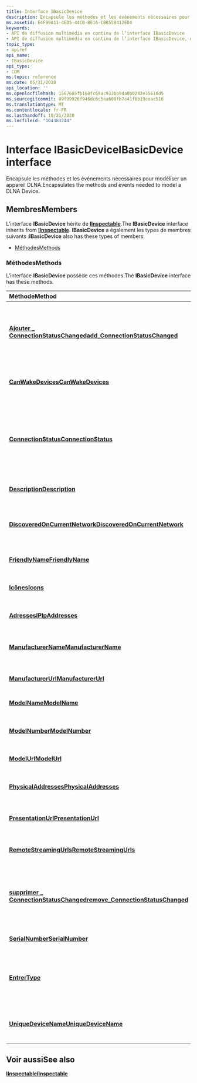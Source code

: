 ```yaml
---
title: Interface IBasicDevice
description: Encapsule les méthodes et les événements nécessaires pour modéliser un appareil DLNA.
ms.assetid: E4F99A11-4ED5-44CB-BE16-CBB558412ED4
keywords:
- API de diffusion multimédia en continu de l’interface IBasicDevice
- API de diffusion multimédia en continu de l’interface IBasicDevice, décrite
topic_type:
- apiref
api_name:
- IBasicDevice
api_type:
- COM
ms.topic: reference
ms.date: 05/31/2018
api_location: ''
ms.openlocfilehash: 1567605fb160fc69ac933bb94a0b0282e35616d5
ms.sourcegitcommit: 89f99926f946dc6c5ea600fb7c41f6b19ceac516
ms.translationtype: MT
ms.contentlocale: fr-FR
ms.lasthandoff: 10/21/2020
ms.locfileid: "104383244"
---
```

# <a name="ibasicdevice-interface"></a><span data-ttu-id="a97c6-105">Interface IBasicDevice</span><span class="sxs-lookup"><span data-stu-id="a97c6-105">IBasicDevice interface</span></span>

<span data-ttu-id="a97c6-106">Encapsule les méthodes et les événements nécessaires pour modéliser un appareil DLNA.</span><span class="sxs-lookup"><span data-stu-id="a97c6-106">Encapsulates the methods and events needed to model a DLNA Device.</span></span>

## <a name="members"></a><span data-ttu-id="a97c6-107">Membres</span><span class="sxs-lookup"><span data-stu-id="a97c6-107">Members</span></span>

<span data-ttu-id="a97c6-108">L’interface **IBasicDevice** hérite de [**IInspectable**](/windows/desktop/api/inspectable/nn-inspectable-iinspectable).</span><span class="sxs-lookup"><span data-stu-id="a97c6-108">The **IBasicDevice** interface inherits from [**IInspectable**](/windows/desktop/api/inspectable/nn-inspectable-iinspectable).</span></span> <span data-ttu-id="a97c6-109">**IBasicDevice** a également les types de membres suivants :</span><span class="sxs-lookup"><span data-stu-id="a97c6-109">**IBasicDevice** also has these types of members:</span></span>

-   [<span data-ttu-id="a97c6-110">Méthodes</span><span class="sxs-lookup"><span data-stu-id="a97c6-110">Methods</span></span>](#methods)

### <a name="methods"></a><span data-ttu-id="a97c6-111">Méthodes</span><span class="sxs-lookup"><span data-stu-id="a97c6-111">Methods</span></span>

<span data-ttu-id="a97c6-112">L’interface **IBasicDevice** possède ces méthodes.</span><span class="sxs-lookup"><span data-stu-id="a97c6-112">The **IBasicDevice** interface has these methods.</span></span>



| <span data-ttu-id="a97c6-113">Méthode</span><span class="sxs-lookup"><span data-stu-id="a97c6-113">Method</span></span>                                                                                 | <span data-ttu-id="a97c6-114">Description</span><span class="sxs-lookup"><span data-stu-id="a97c6-114">Description</span></span>                                                                                                                    |
|:---------------------------------------------------------------------------------------|:-------------------------------------------------------------------------------------------------------------------------------|
| [<span data-ttu-id="a97c6-115">**Ajouter \_ ConnectionStatusChanged**</span><span class="sxs-lookup"><span data-stu-id="a97c6-115">**add\_ConnectionStatusChanged**</span></span>](ibasicdevice-add-connectionstatuschanged.md)       | <span data-ttu-id="a97c6-116">Inscrit un gestionnaire d’événements pour l’événement [**ConnectionStatusChanged**](connectionstatuschanged.md) .</span><span class="sxs-lookup"><span data-stu-id="a97c6-116">Registers an event handler for the [**ConnectionStatusChanged**](connectionstatuschanged.md) event.</span></span><br/>                |
| [<span data-ttu-id="a97c6-117">**CanWakeDevices**</span><span class="sxs-lookup"><span data-stu-id="a97c6-117">**CanWakeDevices**</span></span>](ibasicdevice-canwakedevices.md)                                  | <span data-ttu-id="a97c6-118">Récupère une valeur qui indique si l’appareil peut sortir de veille.</span><span class="sxs-lookup"><span data-stu-id="a97c6-118">Retrieves a value that indicates if the device can wake.</span></span><br/>                                                            |
| <span data-ttu-id="a97c6-119">[**ConnectionStatus**](/previous-versions/windows/desktop/legacy/hh828873(v=vs.85))</span><span class="sxs-lookup"><span data-stu-id="a97c6-119">[**ConnectionStatus**](/previous-versions/windows/desktop/legacy/hh828873(v=vs.85))</span></span>                              | <span data-ttu-id="a97c6-120">Retourne une valeur d’énumération indiquant si l’appareil est actuellement en ligne, hors ligne ou en veille, mais en éveil.</span><span class="sxs-lookup"><span data-stu-id="a97c6-120">Returns an enumeration value indicating whether the device is currently on-line, off-line or sleeping but wakeable.</span></span><br/> |
| [<span data-ttu-id="a97c6-121">**Description**</span><span class="sxs-lookup"><span data-stu-id="a97c6-121">**Description**</span></span>](ibasicdevice-description.md)                                        | <span data-ttu-id="a97c6-122">Récupère une description de l’appareil.</span><span class="sxs-lookup"><span data-stu-id="a97c6-122">Retrieves a description of the device.</span></span><br/>                                                                              |
| [<span data-ttu-id="a97c6-123">**DiscoveredOnCurrentNetwork**</span><span class="sxs-lookup"><span data-stu-id="a97c6-123">**DiscoveredOnCurrentNetwork**</span></span>](ibasicdevice-discoveredoncurrentnetwork.md)          | <span data-ttu-id="a97c6-124">Récupère une valeur qui indique si l’appareil se trouve sur le réseau actuel.</span><span class="sxs-lookup"><span data-stu-id="a97c6-124">Retrieves a value that indicates if the device is on the current network.</span></span><br/>                                           |
| [<span data-ttu-id="a97c6-125">**FriendlyName**</span><span class="sxs-lookup"><span data-stu-id="a97c6-125">**FriendlyName**</span></span>](ibasicdevice-friendlyname.md)                                      | <span data-ttu-id="a97c6-126">Récupère le nom convivial de l’appareil.</span><span class="sxs-lookup"><span data-stu-id="a97c6-126">Retrieves the device s friendly name.</span></span><br/>                                                                               |
| [<span data-ttu-id="a97c6-127">**Icônes**</span><span class="sxs-lookup"><span data-stu-id="a97c6-127">**Icons**</span></span>](ibasicdevice-icons.md)                                                    | <span data-ttu-id="a97c6-128">Retourne un vecteur d’interfaces [**IDeviceIcon**](/previous-versions/windows/desktop/api/windows.media.streaming/nn-windows-media-streaming-ideviceicon) .</span><span class="sxs-lookup"><span data-stu-id="a97c6-128">Returns a vector of [**IDeviceIcon**](/previous-versions/windows/desktop/api/windows.media.streaming/nn-windows-media-streaming-ideviceicon) interfaces.</span></span><br/>                                                  |
| [<span data-ttu-id="a97c6-129">**AdressesIP**</span><span class="sxs-lookup"><span data-stu-id="a97c6-129">**IpAddresses**</span></span>](ibasicdevice-ipaddresses.md)                                        | <span data-ttu-id="a97c6-130">Retourne un vecteur d’adresses IP.</span><span class="sxs-lookup"><span data-stu-id="a97c6-130">Returns a vector of IP addresses.</span></span><br/>                                                                                   |
| [<span data-ttu-id="a97c6-131">**ManufacturerName**</span><span class="sxs-lookup"><span data-stu-id="a97c6-131">**ManufacturerName**</span></span>](ibasicdevice-manufacturername.md)                              | <span data-ttu-id="a97c6-132">Récupère le nom du fabricant de l’appareil.</span><span class="sxs-lookup"><span data-stu-id="a97c6-132">Retrieves the device s manufacturer name.</span></span><br/>                                                                           |
| [<span data-ttu-id="a97c6-133">**ManufacturerUrl**</span><span class="sxs-lookup"><span data-stu-id="a97c6-133">**ManufacturerUrl**</span></span>](ibasicdevice-manufacturerurl.md)                                | <span data-ttu-id="a97c6-134">Récupère l’URL du fabricant de l’appareil.</span><span class="sxs-lookup"><span data-stu-id="a97c6-134">Retrieves the device s manufacturer URL.</span></span><br/>                                                                            |
| [<span data-ttu-id="a97c6-135">**ModelName**</span><span class="sxs-lookup"><span data-stu-id="a97c6-135">**ModelName**</span></span>](ibasicdevice-modelname.md)                                            | <span data-ttu-id="a97c6-136">Récupère le nom du modèle de l’appareil.</span><span class="sxs-lookup"><span data-stu-id="a97c6-136">Retrieves the device s model name.</span></span><br/>                                                                                  |
| [<span data-ttu-id="a97c6-137">**ModelNumber**</span><span class="sxs-lookup"><span data-stu-id="a97c6-137">**ModelNumber**</span></span>](ibasicdevice-modelnumber.md)                                        | <span data-ttu-id="a97c6-138">Récupère le numéro de modèle de l’appareil.</span><span class="sxs-lookup"><span data-stu-id="a97c6-138">Retrieves the device s model number.</span></span><br/>                                                                                |
| [<span data-ttu-id="a97c6-139">**ModelUrl**</span><span class="sxs-lookup"><span data-stu-id="a97c6-139">**ModelUrl**</span></span>](ibasicdevice-modelurl.md)                                              | <span data-ttu-id="a97c6-140">Récupère l’URL du modèle de l’appareil.</span><span class="sxs-lookup"><span data-stu-id="a97c6-140">Retrieves the device s model URL.</span></span><br/>                                                                                   |
| [<span data-ttu-id="a97c6-141">**PhysicalAddresses**</span><span class="sxs-lookup"><span data-stu-id="a97c6-141">**PhysicalAddresses**</span></span>](ibasicdevice-physicaladdresses.md)                            | <span data-ttu-id="a97c6-142">Retourne un vecteur d’adresses physiques.</span><span class="sxs-lookup"><span data-stu-id="a97c6-142">Returns a vector of physical addresses.</span></span><br/>                                                                             |
| [<span data-ttu-id="a97c6-143">**PresentationUrl**</span><span class="sxs-lookup"><span data-stu-id="a97c6-143">**PresentationUrl**</span></span>](ibasicdevice-presentationurl.md)                                | <span data-ttu-id="a97c6-144">Récupère l’URL de présentation de l’appareil.</span><span class="sxs-lookup"><span data-stu-id="a97c6-144">Retrieves the device s presentation URL.</span></span><br/>                                                                            |
| [<span data-ttu-id="a97c6-145">**RemoteStreamingUrls**</span><span class="sxs-lookup"><span data-stu-id="a97c6-145">**RemoteStreamingUrls**</span></span>](ibasicdevice-remotestreamingurls.md)                        | <span data-ttu-id="a97c6-146">Retourne un vecteur d’URL de diffusion en continu à distance.</span><span class="sxs-lookup"><span data-stu-id="a97c6-146">Returns a vector of remote streaming URLs.</span></span><br/>                                                                          |
| [<span data-ttu-id="a97c6-147">**supprimer \_ ConnectionStatusChanged**</span><span class="sxs-lookup"><span data-stu-id="a97c6-147">**remove\_ConnectionStatusChanged**</span></span>](ibasicdevice-remove-connectionstatuschanged.md) | <span data-ttu-id="a97c6-148">Annule l’inscription d’un gestionnaire d’événements pour l’événement [**ConnectionStatusChanged**](connectionstatuschanged.md) .</span><span class="sxs-lookup"><span data-stu-id="a97c6-148">Unregisters an event handler for the [**ConnectionStatusChanged**](connectionstatuschanged.md) event.</span></span><br/>              |
| [<span data-ttu-id="a97c6-149">**SerialNumber**</span><span class="sxs-lookup"><span data-stu-id="a97c6-149">**SerialNumber**</span></span>](ibasicdevice-serialnumber.md)                                      | <span data-ttu-id="a97c6-150">Récupère le numéro de série de l’appareil.</span><span class="sxs-lookup"><span data-stu-id="a97c6-150">Retrieves the device s serial number.</span></span><br/>                                                                               |
| [<span data-ttu-id="a97c6-151">**Entrer**</span><span class="sxs-lookup"><span data-stu-id="a97c6-151">**Type**</span></span>](ibasicdevice-type.md)                                                      | <span data-ttu-id="a97c6-152">Récupère une valeur d’énumération indiquant le type d’appareil de l’appareil DLNA.</span><span class="sxs-lookup"><span data-stu-id="a97c6-152">Retrieves an enumeration value indicating the device type of the DLNA device.</span></span><br/>                                       |
| [<span data-ttu-id="a97c6-153">**UniqueDeviceName**</span><span class="sxs-lookup"><span data-stu-id="a97c6-153">**UniqueDeviceName**</span></span>](ibasicdevice-uniquedevicename.md)                              | <span data-ttu-id="a97c6-154">Récupère le nom d’appareil unique de l’appareil (UDN).</span><span class="sxs-lookup"><span data-stu-id="a97c6-154">Retrieves the device s unique device name (UDN).</span></span><br/>                                                                    |



 

## <a name="see-also"></a><span data-ttu-id="a97c6-155">Voir aussi</span><span class="sxs-lookup"><span data-stu-id="a97c6-155">See also</span></span>

<dl> <dt>

[<span data-ttu-id="a97c6-156">**IInspectable**</span><span class="sxs-lookup"><span data-stu-id="a97c6-156">**IInspectable**</span></span>](/windows/desktop/api/inspectable/nn-inspectable-iinspectable)
</dt> </dl>

 

